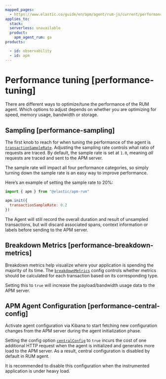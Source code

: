 ```yaml
---
mapped_pages:
  - https://www.elastic.co/guide/en/apm/agent/rum-js/current/performance-tuning.html
applies_to:
  stack:
  serverless: unavailable
  product:
    apm_agent_rum: ga
products:

  - id: observability
  - id: apm
---
```


# Performance tuning [performance-tuning]

There are different ways to optimize/tune the performance of the RUM agent. Which options to adjust depends on whether you are optimizing for speed, memory usage, bandwidth or storage.


## Sampling [performance-sampling]

The first knob to reach for when tuning the performance of the agent is [`transactionSampleRate`](/reference/configuration.md#transaction-sample-rate). Adjusting the sampling rate controls what ratio of requests are traced. By default, the sample rate is set at `1.0`, meaning *all* requests are traced and sent to the APM server.

The sample rate will impact all four performance categories, so simply turning down the sample rate is an easy way to improve performance.

Here’s an example of setting the sample rate to 20%:

```js
import { apm } from "@elastic/apm-rum"

apm.init({
  transactionSampleRate: 0.2
})
```

The Agent will still record the overall duration and result of unsampled transactions, but will discard associated spans, context information or labels before sending to the APM server.


## Breakdown Metrics [performance-breakdown-metrics]

Breakdown metrics help visualize where your application is spending the majority of its time. The [`breakdownMetrics`](/reference/configuration.md#breakdown-metrics) config controls whether metrics should be calculated for each transaction based on its corresponding type.

Setting this to `true` will increase the payload/bandwidth usage data to the APM server.


## APM Agent Configuration [performance-central-config]

Activate agent configuration via Kibana to start fetching new configuration changes from the APM server during the agent initialization phase.

Setting the config option [`centralConfig`](/reference/configuration.md#central-config) to `true` incurs the cost of one additional HTTP request when the agent is initialized and generates more load to the APM server. As a result, central configuration is disabled by default in RUM agent.

It is recommended to disable this configuration when the instrumented application is under heavy load.


